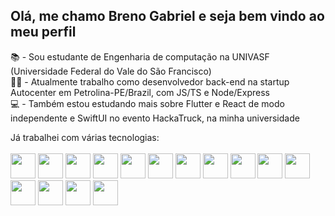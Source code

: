 ## Olá, me chamo Breno Gabriel e seja bem vindo ao meu perfil

📚 - Sou estudante de Engenharia de computação na UNIVASF (Universidade Federal do Vale do São Francisco)<br>
👨‍💻 - Atualmente trabalho como desenvolvedor back-end na startup Autocenter em Petrolina-PE/Brazil, com JS/TS e Node/Express<br>
💻 - Também estou estudando mais sobre Flutter e React de modo independente e SwiftUI no evento HackaTruck, na minha universidade<br>

Já trabalhei com várias tecnologias:<br><br>
<img src="https://img.shields.io/badge/JavaScript-323330?style=for-the-badge&logo=javascript&logoColor=F7DF1E" height=40>
<img src="https://img.shields.io/badge/TypeScript-007ACC?style=for-the-badge&logo=typescript&logoColor=white" height=40>
<img src="https://img.shields.io/badge/React-20232A?style=for-the-badge&logo=react&logoColor=61DAFB" height=40>
<img src="https://img.shields.io/badge/Node%20js-339933?style=for-the-badge&logo=nodedotjs&logoColor=white" height=40>
<img src="https://img.shields.io/badge/Express%20js-000000?style=for-the-badge&logo=express&logoColor=white" height=40>
<img src="https://img.shields.io/badge/Python-FFD43B?style=for-the-badge&logo=python&logoColor=blue" height=40>
<img src="https://img.shields.io/badge/Django-092E20?style=for-the-badge&logo=django&logoColor=green" height=40>
<img src="https://img.shields.io/badge/Dart-0175C2?style=for-the-badge&logo=dart&logoColor=white" height=40>
<img src="https://img.shields.io/badge/Flutter-02569B?style=for-the-badge&logo=flutter&logoColor=white" height=40>
<img src="https://img.shields.io/badge/c-%2300599C.svg?style=for-the-badge&logo=c&logoColor=white" height=40>
<img src="https://img.shields.io/badge/c++-%2300599C.svg?style=for-the-badge&logo=c%2B%2B&logoColor=white" height=40>
<img src="https://img.shields.io/badge/Arduino_IDE-00979D?style=for-the-badge&logo=arduino&logoColor=white" height=40>
<img src="https://img.shields.io/badge/PostgreSQL-316192?style=for-the-badge&logo=postgresql&logoColor=white" height=40>
<img src="https://img.shields.io/badge/Adobe%20Illustrator-FF9A00?style=for-the-badge&logo=adobe%20illustrator&logoColor=white" height=40>
<img src="https://img.shields.io/badge/Figma-F24E1E?style=for-the-badge&logo=figma&logoColor=white" height=40>

